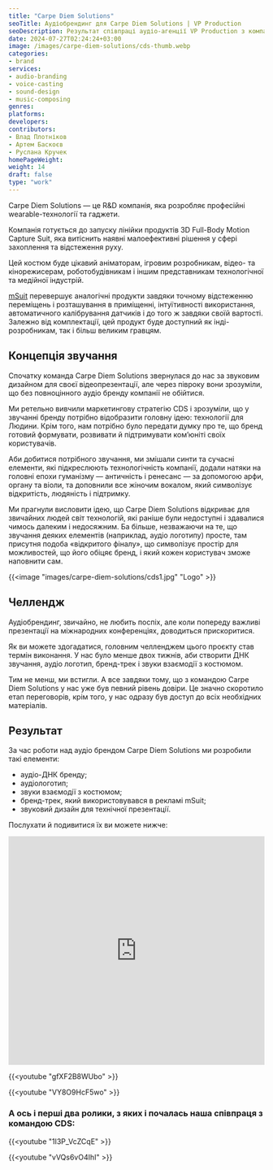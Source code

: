 ```yaml
---
title: "Carpe Diem Solutions"
seoTitle: Аудіобрендинг для Carpe Diem Solutions | VP Production
seoDescription: Результат співпраці аудіо-агенції VP Production з компанією Carpe Diem Solutions. Розповідаємо про концепцію звучання, головний челлендж та фінальний результат.
date: 2024-07-27T02:24:24+03:00
image: /images/carpe-diem-solutions/cds-thumb.webp
categories:
- brand
services:
- audio-branding
- voice-casting
- sound-design
- music-composing
genres:
platforms:
developers:
contributors:
- Влад Плотніков
- Артем Баскоєв
- Руслана Кручек
homePageWeight:
weight: 14
draft: false
type: "work"
---
```


Carpe Diem Solutions — це R&D компанія, яка розробляє професійні wearable-технології та гаджети.

Компанія готується до запуску лінійки продуктів 3D Full-Body Motion Capture Suit, яка витіснить наявні малоефективні рішення у сфері захоплення та відстеження руху.

Цей костюм буде цікавий аніматорам, ігровим розробникам, відео- та кінорежисерам, роботобудівникам і іншим представникам технологічної та медійної індустрій.

[mSuit](https://msuit.one/) перевершує аналогічні продукти завдяки точному відстеженню переміщень і розташування в приміщенні, інтуїтивності використання, автоматичного калібрування датчиків і до того ж завдяки своїй вартості. Залежно від комплектації, цей продукт буде доступний як інді-розробникам, так і більш великим гравцям.

## Концепція звучання

Спочатку команда Carpe Diem Solutions звернулася до нас за звуковим дизайном для своєї відеопрезентації, але через півроку вони зрозуміли, що без повноцінного аудіо бренду компанії не обійтися.

Ми ретельно вивчили маркетингову стратегію CDS і зрозуміли, що у звучанні бренду потрібно відобразити головну ідею: технології для Людини. Крім того, нам потрібно було передати думку про те, що бренд готовий формувати, розвивати й підтримувати ком’юніті своїх користувачів.

Аби добитися потрібного звучання, ми змішали синти та сучасні елементи, які підкреслюють технологічність компанії, додали натяки на головні епохи гуманізму — античність і ренесанс — за допомогою арфи, органу та віоли, та доповнили все жіночим вокалом, який символізує відкритість, людяність і підтримку.

Ми прагнули висловити ідею, що Carpe Diem Solutions відкриває для звичайних людей світ технологій, які раніше були недоступні і здавалися чимось далеким і недосяжним. Ба більше, незважаючи на те, що звучання деяких елементів (наприклад, аудіо логотипу) просте, там присутня подоба «відкритого фіналу», що символізує простір для можливостей, що його обіцяє бренд, і який кожен користувач зможе наповнити сам.

{{<image "images/carpe-diem-solutions/cds1.jpg" "Logo"  >}}

## Челлендж

Аудіобрендинг, звичайно, не любить поспіх, але коли попереду важливі презентації на міжнародних конференціях, доводиться прискоритися.

Як ви можете здогадатися, головним челленджем цього проєкту став термін виконання. У нас було менше двох тижнів, аби створити ДНК звучання, аудіо логотип, бренд-трек і звуки взаємодії з костюмом.

Тим не менш, ми встигли. А все завдяки тому, що з командою Carpe Diem Solutions у нас уже був певний рівень довіри. Це значно скоротило етап переговорів, крім того, у нас одразу був доступ до всіх необхідних матеріалів.

## Результат

За час роботи над аудіо брендом Carpe Diem Solutions ми розробили такі елементи:

- аудіо-ДНК бренду;
- аудіологотип;
- звуки взаємодії з костюмом;
- бренд-трек, який використовувався в рекламі mSuit;
- звуковий дизайн для технічної презентації.

Послухати й подивитися їх ви можете нижче:

<iframe loading="lazy" width="100%" height="450" scrolling="no" frameborder="no" allow="autoplay" src="https://w.soundcloud.com/player/?url=https%3A//api.soundcloud.com/playlists/938814724&amp;color=%23f23b0d&amp;auto_play=false&amp;hide_related=false&amp;show_comments=true&amp;show_user=true&amp;show_reposts=false&amp;show_teaser=true"></iframe>

{{<youtube "gfXF2B8WUbo" >}}

{{<youtube "VY8O9HcF5wo" >}}

### А ось і перші два ролики, з яких і почалась наша співпраця з командою CDS:

{{<youtube "1I3P_VcZCqE" >}}

{{<youtube "vVQs6vO4IhI" >}}